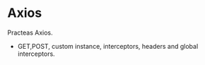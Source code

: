# Axios 
Practeas Axios.
- GET,POST, custom instance, interceptors, headers and global interceptors.